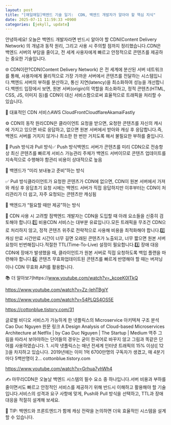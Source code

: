```yaml
---
layout: post
title: "[매일매일]백엔드 기술 일기:  CDN, 백엔드 개발자가 알아야 할 핵심 지식" 
date: 2025-07-11 11:59:33 +0900
categories: [jekyll, update]
---
```







안녕하세요! 오늘은 백엔드 개발자라면 반드시 알아야 할 CDN(Content Delivery Network) 의 개념과 동작 원리, 그리고 사용 시 주의할 점까지 정리했습니다.CDN은 백엔드 서버의 부담을 줄이고, 전 세계 사용자에게 빠르고 안정적으로 콘텐츠를 제공하는 중요한 기술입니다.




 



















 



🌐 CDN이란?CDN(Content Delivery Network) 은 전 세계에 분산된 서버 네트워크를 통해, 사용자에게 물리적으로 가장 가까운 서버에서 콘텐츠를 전달하는 시스템입니다.백엔드 서버의 부하를 분산하고, 통신 지연(latency)을 최소화하여 성능을 개선합니다.백엔드 입장에서 보면, 원본 서버(origin)의 역할을 최소화하고, 정적 콘텐츠(HTML, CSS, JS, 이미지 등)를 CDN이 대신 서비스함으로써 효율적으로 트래픽을 처리할 수 있습니다.




 



📌 대표적인 CDN 서비스AWS CloudFrontCloudflareAkamaiFastly












 



⚙️ CDN의 동작 원리CDN은 클라이언트 요청을 받으면, 요청한 콘텐츠를 자신의 캐시에 가지고 있으면 바로 응답하고, 없으면 원본 서버에서 받아와 캐싱 후 응답합니다.즉, 백엔드 서버를 거치지 않거나 최소한 한 번만 거치도록 해서 불필요한 부하를 줄입니다.




 







 



🔷 Push 방식과 Pull 방식​✅ Push 방식백엔드 서버가 콘텐츠를 미리 CDN으로 전송항상 최신 콘텐츠를 빠르게 서비스 가능관리 주체가 백엔드 서버이므로 콘텐츠 업데이트를 지속적으로 수행해야 함관리 비용이 상대적으로 높음




 



📌 백엔드가 “미리 보내놓고 준비”하는 방식












 



✅ Pull 방식클라이언트가 요청한 콘텐츠가 CDN에 없으면, CDN이 원본 서버에서 가져와 캐싱 후 응답초기 요청 시에는 백엔드 서버가 직접 응답하지만 이후부터는 CDN이 처리관리가 더 쉽고, 자주 요청되는 콘텐츠만 캐싱됨




 



📌 백엔드가 “필요할 때만 제공”하는 방식












 



📝 CDN 사용 시 고려할 점백엔드 개발자는 CDN을 도입할 때 아래 요소들을 신중히 검토해야 합니다.​1️⃣ 비용CDN 서비스는 대부분 유료입니다.모든 트래픽을 무조건 CDN으로 처리하지 않고, 정적 콘텐츠 위주로 전략적으로 사용해 비용을 최적화해야 합니다.​2️⃣ 캐싱 만료 시간만료 시간이 너무 길면 오래된 콘텐츠가 노출되고, 너무 짧으면 원본 서버 요청이 빈번해집니다.적절한 TTL(Time-To-Live) 설정이 필요합니다.​3️⃣ 장애 대응CDN에 장애가 발생했을 때, 클라이언트가 원본 서버로 직접 요청하도록 백업 플랜을 마련해야 합니다.​4️⃣ 콘텐츠 무효화업데이트된 콘텐츠를 빠르게 반영해야 할 때는 버저닝이나 CDN 무효화 API를 활용합니다.




 







 



📚 더 알아보기https://www.youtube.com/watch?v=_kcoeK0ITkQ




 











https://www.youtube.com/watch?v=Zz-IehTBgjY




 











https://www.youtube.com/watch?v=54PLQS4OS5E




 











https://cottonblue.tistory.com/31




 








글로벌 비디오 서비스가 가능하게 한 넷플릭스의 Microservice 아키텍쳐 구조 분석
Cao Duc Nguyen 원문 링크 A Design Analysis of Cloud-based Microservices Architecture at Netflix | by Cao Duc Nguyen | The Startup | Medium 역주 그림을 따라서 보아야하는 단어들의 경우는 굳이 한국어로 바꾸지 않고 그림과 똑같은 단어를 사용하였습니다. 1. 시작 넷플릭스는 매년 전세계 인터넷 트래픽의 15% 이상([ 12 ])을 차지하고 있습니다. 2019년에는 이미 1억 6700만명의 구독자가 생겼고, 매 4분기 마다 5백만명이 2...
cottonblue.tistory.com











https://www.youtube.com/watch?v=Grhua7yhWh4




 















 



✍️ 마무리CDN은 오늘날 백엔드 시스템의 필수 요소 중 하나입니다.서버 비용과 부하를 줄이면서도 빠르고 안정적인 서비스를 제공하기 위해 반드시 이해하고 활용해야 할 기술입니다.서비스의 성격과 요구 사항에 맞게, Push와 Pull 방식을 선택하고, TTL과 장애 대응을 적절히 설계해 보세요.




 



📌 TIP: 백엔드와 프론트엔드가 함께 캐싱 전략을 논의하면 더욱 효율적인 시스템을 설계할 수 있습니다.








​




 
